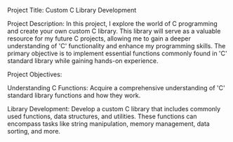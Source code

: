 Project Title: Custom C Library Development

Project Description:
In this project, I explore the world of C programming and create your own custom C library.
This library will serve as a valuable resource for my future C projects, allowing me to gain a deeper understanding of 'C' functionality and enhance my programming skills.
The primary objective is to implement essential functions commonly found in 'C' standard library while gaining hands-on experience.

Project Objectives:

Understanding C Functions: 
Acquire a comprehensive understanding of 'C' standard library functions and how they work.

Library Development: 
Develop a custom C library that includes commonly used functions, data structures, and utilities.
These functions can encompass tasks like string manipulation, memory management, data sorting, and more.
